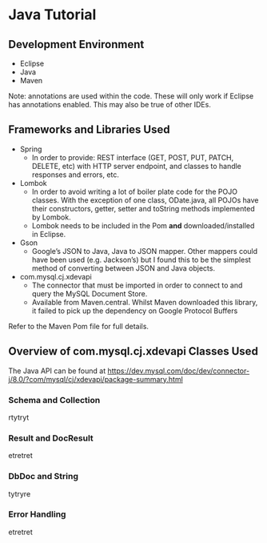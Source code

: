 # Java Tutorial
## Development Environment
* Eclipse
* Java
* Maven

Note: annotations are used within the code. These will only work if Eclipse has annotations enabled. This may also be true of other IDEs.

## Frameworks and Libraries Used
* Spring
  * In order to provide: REST interface (GET, POST, PUT, PATCH, DELETE, etc) with HTTP server endpoint, and classes to handle responses and errors, etc.   
* Lombok
  * In order to avoid writing a lot of boiler plate code for the POJO classes. With the exception of one class, ODate.java, all POJOs have their constructors, getter, setter and toString methods implemented by Lombok.
  * Lombok needs to be included in the Pom **and** downloaded/installed in Eclipse. 
* Gson
  * Google’s JSON to Java, Java to JSON mapper. Other mappers could have been used (e.g. Jackson’s) but I found this to be the simplest method of converting between JSON and Java objects.
* com.mysql.cj.xdevapi
  * The connector that must be imported in order to connect to and query the MySQL Document Store.
  * Available from Maven.central. Whilst Maven downloaded this library, it failed to pick up the dependency on Google Protocol Buffers
  
Refer to the Maven Pom file for full details.

## Overview of com.mysql.cj.xdevapi Classes Used
The Java API can be found at https://dev.mysql.com/doc/dev/connector-j/8.0/?com/mysql/cj/xdevapi/package-summary.html

### Schema and Collection
rtytryt

### Result and DocResult
etretret

### DbDoc and String
tytryre

### Error Handling
etretret
